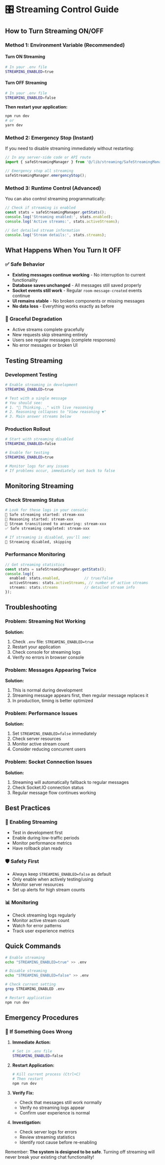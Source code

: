 # 🎛️ Streaming Control Guide

## How to Turn Streaming ON/OFF

### Method 1: Environment Variable (Recommended)

#### Turn ON Streaming
```bash
# In your .env file
STREAMING_ENABLED=true
```

#### Turn OFF Streaming  
```bash
# In your .env file
STREAMING_ENABLED=false
```

**Then restart your application:**
```bash
npm run dev
# or
yarn dev
```

### Method 2: Emergency Stop (Instant)

If you need to disable streaming immediately without restarting:

```typescript
// In any server-side code or API route
import { safeStreamingManager } from '@/lib/streaming/SafeStreamingManager';

// Emergency stop all streaming
safeStreamingManager.emergencyStop();
```

### Method 3: Runtime Control (Advanced)

You can also control streaming programmatically:

```typescript
// Check if streaming is enabled
const stats = safeStreamingManager.getStats();
console.log('Streaming enabled:', stats.enabled);
console.log('Active streams:', stats.activeStreams);

// Get detailed stream information
console.log('Stream details:', stats.streams);
```

## What Happens When You Turn It OFF

### ✅ **Safe Behavior**
- **Existing messages continue working** - No interruption to current functionality
- **Database saves unchanged** - All messages still saved properly
- **Socket events still work** - Regular `room-message-created` events continue
- **UI remains stable** - No broken components or missing messages
- **No data loss** - Everything works exactly as before

### 🔄 **Graceful Degradation**
- Active streams complete gracefully
- New requests skip streaming entirely
- Users see regular messages (complete responses)
- No error messages or broken UI

## Testing Streaming

### Development Testing
```bash
# Enable streaming in development
STREAMING_ENABLED=true

# Test with a single message
# You should see:
# 1. "🤔 Thinking..." with live reasoning
# 2. Reasoning collapses to "View reasoning ▼"
# 3. Main answer streams below
```

### Production Rollout
```bash
# Start with streaming disabled
STREAMING_ENABLED=false

# Enable for testing
STREAMING_ENABLED=true

# Monitor logs for any issues
# If problems occur, immediately set back to false
```

## Monitoring Streaming

### Check Streaming Status
```bash
# Look for these logs in your console:
🚀 Safe streaming started: stream-xxx
🧠 Reasoning started: stream-xxx  
🔄 Stream transitioned to answering: stream-xxx
✅ Safe streaming completed: stream-xxx

# If streaming is disabled, you'll see:
🚫 Streaming disabled, skipping
```

### Performance Monitoring
```typescript
// Get streaming statistics
const stats = safeStreamingManager.getStats();
console.log({
  enabled: stats.enabled,           // true/false
  activeStreams: stats.activeStreams, // number of active streams
  streams: stats.streams            // detailed stream info
});
```

## Troubleshooting

### Problem: Streaming Not Working
**Solution:**
1. Check `.env` file: `STREAMING_ENABLED=true`
2. Restart your application
3. Check console for streaming logs
4. Verify no errors in browser console

### Problem: Messages Appearing Twice
**Solution:**
1. This is normal during development
2. Streaming message appears first, then regular message replaces it
3. In production, timing is better optimized

### Problem: Performance Issues
**Solution:**
1. Set `STREAMING_ENABLED=false` immediately
2. Check server resources
3. Monitor active stream count
4. Consider reducing concurrent users

### Problem: Socket Connection Issues
**Solution:**
1. Streaming will automatically fallback to regular messages
2. Check Socket.IO connection status
3. Regular message flow continues working

## Best Practices

### 🚀 **Enabling Streaming**
- Test in development first
- Enable during low-traffic periods
- Monitor performance metrics
- Have rollback plan ready

### 🛡️ **Safety First**
- Always keep `STREAMING_ENABLED=false` as default
- Only enable when actively testing/using
- Monitor server resources
- Set up alerts for high stream counts

### 📊 **Monitoring**
- Check streaming logs regularly
- Monitor active stream count
- Watch for error patterns
- Track user experience metrics

## Quick Commands

```bash
# Enable streaming
echo "STREAMING_ENABLED=true" >> .env

# Disable streaming  
echo "STREAMING_ENABLED=false" >> .env

# Check current setting
grep STREAMING_ENABLED .env

# Restart application
npm run dev
```

## Emergency Procedures

### 🚨 **If Something Goes Wrong**

1. **Immediate Action:**
   ```bash
   # Set in .env file
   STREAMING_ENABLED=false
   ```

2. **Restart Application:**
   ```bash
   # Kill current process (Ctrl+C)
   # Then restart
   npm run dev
   ```

3. **Verify Fix:**
   - Check that messages still work normally
   - Verify no streaming logs appear
   - Confirm user experience is normal

4. **Investigation:**
   - Check server logs for errors
   - Review streaming statistics
   - Identify root cause before re-enabling

Remember: **The system is designed to be safe**. Turning off streaming will never break your existing chat functionality!